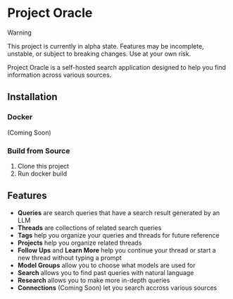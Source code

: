 # Project Oracle

> [!Warning]
> This project is currently in alpha state. Features may be incomplete, unstable, or subject to breaking changes. Use at your own risk.

Project Oracle is a self-hosted search application designed to help you find information across various sources.

## Installation

### Docker

(Coming Soon)

### Build from Source

1. Clone this project
2. Run docker build

## Features

- **Queries** are search queries that have a search result generated by an LLM
- **Threads** are collections of related search queries
- **Tags** help you organize your queries and threads for future reference
- **Projects** help you organize related threads
- **Follow Ups** and **Learn More** help you continue your thread or start a new thread without typing a prompt
- **Model Groups** allow you to choose what models are used for
- **Search** allows you to find past queries with natural language
- **Research** allows you to make more in-depth queries
- **Connections** (Coming Soon) let you search accross various sources
